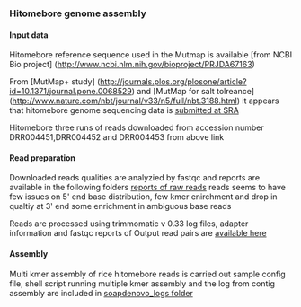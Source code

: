 ### Hitomebore genome assembly

#### Input data

Hitomebore reference sequence used in the Mutmap is available [from NCBI Bio project] (http://www.ncbi.nlm.nih.gov/bioproject/PRJDA67163)

From [MutMap+ study] (http://journals.plos.org/plosone/article?id=10.1371/journal.pone.0068529) and [MutMap for salt tolreance] (http://www.nature.com/nbt/journal/v33/n5/full/nbt.3188.html) it appears that hitomebore genome sequencing data is [submitted at SRA](http://www.ncbi.nlm.nih.gov/sra/DRA000927)

Hitomebore three runs of reads downloaded from accession number DRR004451,DRR004452 and DRR004453  from above link


#### Read preparation

Downloaded reads qualities are analyzied by fastqc and reports are available 
in the following folders
[reports of raw reads](./fastqc_reports/raw_reads)
reads seems to have few issues on 5' end base distribution, 
few kmer enirchment and drop in qualtiy at 3' end 
some enrichment in ambiguous base reads

Reads are processed using trimmomatic v 0.33 
log files, adapter information and fastqc reports of Output read pairs are 
[available here](./fastqc_reports/trimmomatic_processed)

#### Assembly

Multi kmer assembly of rice hitomebore reads is carried out
sample config file, shell script running multiple kmer assembly and the log from contig assembly 
are included in [soapdenovo_logs folder](./soapdenovo_logs)

